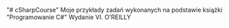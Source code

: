 "# cSharpCourse" 
Moje przykłady zadań wykonanych na podstawie książki "Programowanie C#" Wydanie VI. O'REILLY